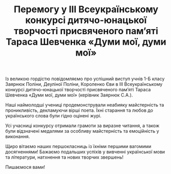 ﻿---
title: Перемогу у ІІІ Всеукраїнському конкурсі дитячо-юнацької творчості присвяченого пам’яті Тараса Шевченка «Думи мої, думи мої»
---

Із великою гордістю повідомляємо про успішний виступ учнів 1-Б класу Заярнюк Поліни, Деуліної Поліни, Короленко Єви в ІІІ Всеукраїнському конкурсі дитячо-юнацької творчості присвяченого пам’яті Тараса Шевченка «Думи мої, думи мої» (керівник Заярнюк С.А.).

Наші наймолодші учениці продемонстрували неабияку майстерність та проникливість, декламуючи  вірші поета.  Їхні старання та любов до українського слова були гідно оцінені журі. 

Усі учасниці конкурсу отримали грамоти за виразне читання, а також були відзначені медалями за особливу майстерність та емоційність у виконання.

Щиро вітаємо наших першокласниць із їхніми першими вагомими досягненнями! Бажаємо подальших успіхів у вивченні української мови та літератури,  натхнення та нових творчих звершень! 

Пишаємося вами!

<slideshow />
